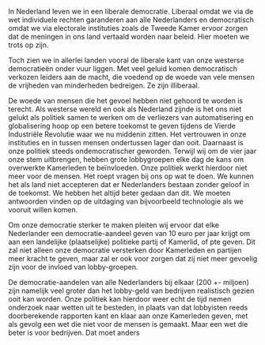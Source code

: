 In Nederland leven we in een liberale democratie. Liberaal omdat we via de wet
individuele rechten garanderen aan alle Nederlanders en democratisch omdat we
via electorale instituties zoals de Tweede Kamer ervoor zorgen dat de meningen
in ons land vertaald worden naar beleid. Hier moeten we trots op zijn.

Toch zien we in allerlei landen vooral de liberale kant van onze westerse
democratieën onder vuur liggen. Met veel geluid komen democratisch verkozen
leiders aan de macht, die voedend op de woede van vele mensen de vrijheden van
minderheden bedreigen. Ze zijn illiberaal.

De woede van mensen die het gevoel hebben niet gehoord te worden is terecht. Als
westerse wereld en ook als Nederland zijnde is het ons niet gelukt als politiek
samen te werken om de verliezers van automatisering en globalisering hoop op een
betere toekomst te geven tijdens de Vierde Industriële Revolutie waar we nu
middenin zitten. Het vertrouwen in onze instituties en in tussen mensen
ondertussen lager dan ooit. Daarnaast is onze politiek steeds ondemocratischer
geworden. Terwijl wij om de vier jaar onze stem uitbrengen, hebben grote
lobbygroepen elke dag de kans om overwerkte Kamerleden te beïnvloeden. Onze
politiek werkt hierdoor niet meer voor de mensen. Het roept vragen bij ons op
wat te doen. We kunnen het als land niet accepteren dat er Nederlanders bestaan
zonder geloof in de toekomst. We hebben het altijd beter gedaan dan dit. We
moeten antwoorden vinden op de uitdaging van bijvoorbeeld technologie als we vooruit willen komen.

Om onze democratie sterker te maken pleiten wij ervoor dat elke  Nederlander een democratie-aandeel geven van 10 euro 
per jaar krijgt om aan een landelijke (plaatselijke) politieke partij of Kamerlid, of
pte geven. Dit zal niet alleen onze democratie versterken door Kamerleden en
partijen meer kracht te geven, maar zal er ook voor zorgen dat zij niet meer
gevoelig zijn voor de invloed van lobby-groepen.

De democratie-aandelen van alle Nederlanders bij elkaar (200 +- miljoen) zijn
namelijk veel groter dan het lobby-geld van bedrijven realistisch gezien ooit
kan worden.
Onze politiek kan hierdoor weer echt de tijd nemen onderzoek naar wetten uit te
besteden, in plaats van dat lobbyisten reeds doorberekende rapporten kant en
klaar aan onze Kamerleden geven, met als gevolg een wet die niet voor de mensen
is gemaakt. Maar een wet die beter is voor bedrijven. Dat moet anders 




